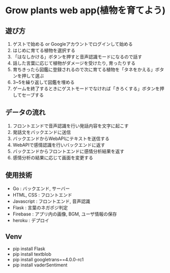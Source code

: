 # Grow plants web app(植物を育てよう)

## 遊び方
1. ゲストで始める or Googleアカウントでログインして始める
2. はじめに育てる植物を選択する
3. 「はなしかける」ボタンを押すと音声認識モードになるので話す
4. 話した言葉に応じて植物がダメージを受けたり, 育ったりする
5. 育ちきったら図鑑に登録されるので次に育てる植物を「タネをかえる」ボタンを押して選ぶ
6. 3~5を繰り返して図鑑を埋める
7. ゲームを終了するときにゲストモードでなければ「きろくする」ボタンを押してセーブする

## データの流れ
1. フロントエンドで音声認識を行い発話内容を文字に起こす
2. 発話文をバックエンドに送信
3. バックエンドからWebAPIにテキストを送信する
4. WebAPIで感情認識を行いバックエンドに返す
5. バックエンドからフロントエンドに感情分析結果を返す
6. 感情分析の結果に応じて画面を変更する


## 使用技術
* Go : バックエンド, サーバー
* HTML, CSS : フロントエンド
* Javascript : フロントエンド, 音声認識
* Flask : 言葉のネガポジ判定
* Firebase : アプリ内の画像, BGM, ユーザ情報の保存
* heroku : デプロイ

## Venv
- pip install Flask
- pip install textblob
- pip install googletrans==4.0.0-rc1
- pip install vaderSentiment
